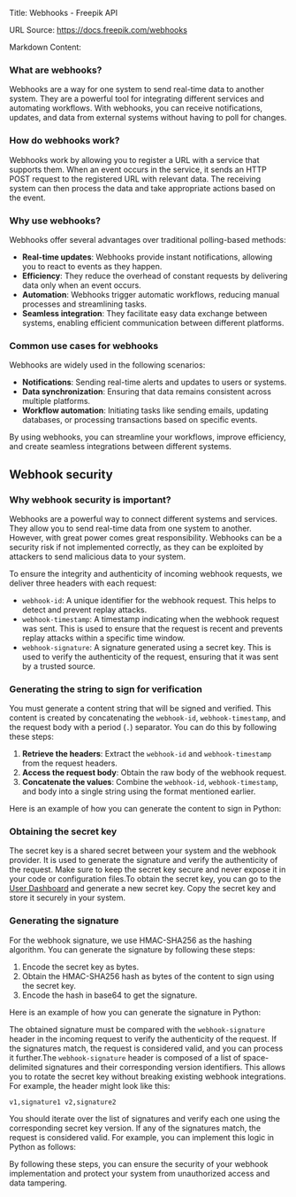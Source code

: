 Title: Webhooks - Freepik API

URL Source: https://docs.freepik.com/webhooks

Markdown Content:
### What are webhooks?

Webhooks are a way for one system to send real-time data to another system. They are a powerful tool for integrating different services and automating workflows. With webhooks, you can receive notifications, updates, and data from external systems without having to poll for changes.

### How do webhooks work?

Webhooks work by allowing you to register a URL with a service that supports them. When an event occurs in the service, it sends an HTTP POST request to the registered URL with relevant data. The receiving system can then process the data and take appropriate actions based on the event.

### Why use webhooks?

Webhooks offer several advantages over traditional polling-based methods:

*   **Real-time updates**: Webhooks provide instant notifications, allowing you to react to events as they happen.
*   **Efficiency**: They reduce the overhead of constant requests by delivering data only when an event occurs.
*   **Automation**: Webhooks trigger automatic workflows, reducing manual processes and streamlining tasks.
*   **Seamless integration**: They facilitate easy data exchange between systems, enabling efficient communication between different platforms.

### Common use cases for webhooks

Webhooks are widely used in the following scenarios:

*   **Notifications**: Sending real-time alerts and updates to users or systems.
*   **Data synchronization**: Ensuring that data remains consistent across multiple platforms.
*   **Workflow automation**: Initiating tasks like sending emails, updating databases, or processing transactions based on specific events.

By using webhooks, you can streamline your workflows, improve efficiency, and create seamless integrations between different systems.

Webhook security
----------------

### Why webhook security is important?

Webhooks are a powerful way to connect different systems and services. They allow you to send real-time data from one system to another. However, with great power comes great responsibility. Webhooks can be a security risk if not implemented correctly, as they can be exploited by attackers to send malicious data to your system.

To ensure the integrity and authenticity of incoming webhook requests, we deliver three headers with each request:

*   `webhook-id`: A unique identifier for the webhook request. This helps to detect and prevent replay attacks.
*   `webhook-timestamp`: A timestamp indicating when the webhook request was sent. This is used to ensure that the request is recent and prevents replay attacks within a specific time window.
*   `webhook-signature`: A signature generated using a secret key. This is used to verify the authenticity of the request, ensuring that it was sent by a trusted source.

### Generating the string to sign for verification

You must generate a content string that will be signed and verified. This content is created by concatenating the `webhook-id`, `webhook-timestamp`, and the request body with a period (`.`) separator. You can do this by following these steps:

1.   **Retrieve the headers**: Extract the `webhook-id` and `webhook-timestamp` from the request headers.
2.   **Access the request body**: Obtain the raw body of the webhook request.
3.   **Concatenate the values**: Combine the `webhook-id`, `webhook-timestamp`, and body into a single string using the format mentioned earlier.

Here is an example of how you can generate the content to sign in Python:

### Obtaining the secret key

The secret key is a shared secret between your system and the webhook provider. It is used to generate the signature and verify the authenticity of the request. Make sure to keep the secret key secure and never expose it in your code or configuration files.To obtain the secret key, you can go to the [User Dashboard](https://www.freepik.com/developers/dashboard/api-key) and generate a new secret key. Copy the secret key and store it securely in your system.

### Generating the signature

For the webhook signature, we use HMAC-SHA256 as the hashing algorithm. You can generate the signature by following these steps:

1.   Encode the secret key as bytes.
2.   Obtain the HMAC-SHA256 hash as bytes of the content to sign using the secret key.
3.   Encode the hash in base64 to get the signature.

Here is an example of how you can generate the signature in Python:

The obtained signature must be compared with the `webhook-signature` header in the incoming request to verify the authenticity of the request. If the signatures match, the request is considered valid, and you can process it further.The `webhook-signature` header is composed of a list of space-delimited signatures and their corresponding version identifiers. This allows you to rotate the secret key without breaking existing webhook integrations. For example, the header might look like this:

```
v1,signature1 v2,signature2
```

You should iterate over the list of signatures and verify each one using the corresponding secret key version. If any of the signatures match, the request is considered valid. For example, you can implement this logic in Python as follows:

By following these steps, you can ensure the security of your webhook implementation and protect your system from unauthorized access and data tampering.
